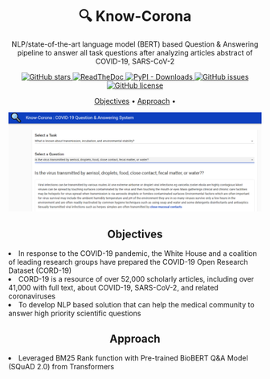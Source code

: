 <h1 align="center">🔍 Know-Corona</h1>

<p align="center">NLP/state-of-the-art language model (BERT) based Question & Answering pipeline to answer all task questions after analyzing articles abstract of COVID-19, SARS-CoV-2</p>
<p align="center">
  <a href="https://github.com/Overfitter/Know-Corona/stargazers">
    <img src="https://img.shields.io/github/stars/Overfitter/Know-Corona.svg?colorA=orange&colorB=orange&logo=github"
         alt="GitHub stars">
  </a>
  <a href="https://Know-Corona.readthedocs.io/">
      <img src="https://readthedocs.org/projects/Know-Corona/badge/?version=latest"
           alt="ReadTheDoc">
    </a>
  <a href="https://pypi.org/search/?q=Know-Corona">
      <img alt="PyPI - Downloads" src="https://img.shields.io/pypi/dm/Know-Corona">
  </a>
  <a href="https://github.com/Overfitter/Know-Corona/issues">
        <img src="https://img.shields.io/github/issues/Overfitter/Know-Corona.svg"
             alt="GitHub issues">
  </a>
  <a href="https://github.com/Overfitter/Know-Corona/blob/master/LICENSE">
        <img src="https://img.shields.io/github/license/Overfitter/Know-Corona.svg"
             alt="GitHub license">
  </a>  
</p>
<p align="center">
   <a href="#why">Objectives</a> •
   <a href="#getting-started">Approach</a> •
</p>


<p align="center">
    <img src="output_data/sample_output.PNG" width="700">
</p>

<h2 align="center">Objectives</h2>

<li>In response to the COVID-19 pandemic, the White House and a coalition of leading research groups have prepared the COVID-19 Open Research Dataset (CORD-19)</li>
<li>CORD-19 is a resource of over 52,000 scholarly articles, including over 41,000 with full text, about COVID-19, SARS-CoV-2, and related coronaviruses</li>
<li>To develop NLP based solution that can help the medical community to answer high priority scientific questions</li>

<h2 align="center">Approach</h2>

<li>Leveraged BM25 Rank function with Pre-trained BioBERT Q&A Model (SQuAD 2.0) from Transformers</li>
